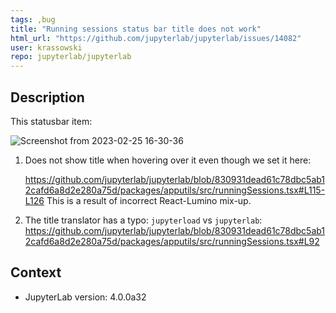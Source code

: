 ```yaml
---
tags: ,bug
title: "Running sessions status bar title does not work"
html_url: "https://github.com/jupyterlab/jupyterlab/issues/14082"
user: krassowski
repo: jupyterlab/jupyterlab
---
```


## Description

This statusbar item:

![Screenshot from 2023-02-25 16-30-36](https://user-images.githubusercontent.com/5832902/221368375-bc6e7d19-8b83-41e6-b83f-0c3c38a20043.png)

1) Does not show title when hovering over it even though we set it here:

    https://github.com/jupyterlab/jupyterlab/blob/830931dead61c78dbc5ab12cafd6a8d2e280a75d/packages/apputils/src/runningSessions.tsx#L115-L126
   This is a result of incorrect React-Lumino mix-up.

2) The title translator has a typo: `jupyterload` vs `jupyterlab`:
    https://github.com/jupyterlab/jupyterlab/blob/830931dead61c78dbc5ab12cafd6a8d2e280a75d/packages/apputils/src/runningSessions.tsx#L92

## Context

- JupyterLab version: 4.0.0a32
